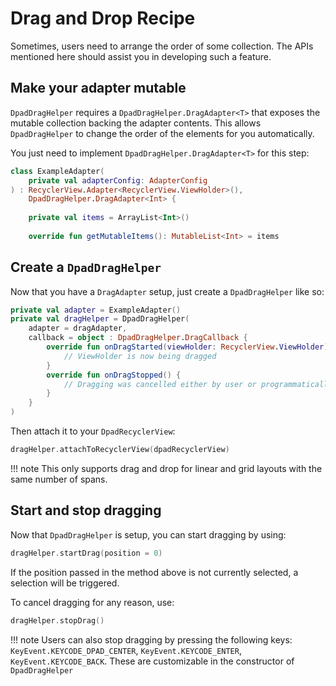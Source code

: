 # Drag and Drop Recipe

Sometimes, users need to arrange the order of some collection. 
The APIs mentioned here should assist you in developing such a feature.

## Make your adapter mutable

`DpadDragHelper` requires a `DpadDragHelper.DragAdapter<T>` that exposes the mutable collection backing the adapter contents.
This allows `DpadDragHelper` to change the order of the elements for you automatically.

You just need to implement `DpadDragHelper.DragAdapter<T>` for this step:


```kotlin  linenums="1" hl_lines="8"
class ExampleAdapter(
    private val adapterConfig: AdapterConfig
) : RecyclerView.Adapter<RecyclerView.ViewHolder>(), 
    DpadDragHelper.DragAdapter<Int> {
    
    private val items = ArrayList<Int>()
    
    override fun getMutableItems(): MutableList<Int> = items

```

## Create a `DpadDragHelper`

Now that you have a `DragAdapter` setup, just create a `DpadDragHelper` like so:

```kotlin linenums="1"
private val adapter = ExampleAdapter()
private val dragHelper = DpadDragHelper(
    adapter = dragAdapter,
    callback = object : DpadDragHelper.DragCallback {
        override fun onDragStarted(viewHolder: RecyclerView.ViewHolder) {
            // ViewHolder is now being dragged
        }
        override fun onDragStopped() {
            // Dragging was cancelled either by user or programmatically
        }
    }
)

```

Then attach it to your `DpadRecyclerView`:

```kotlin
dragHelper.attachToRecyclerView(dpadRecyclerView)
``` 

!!! note
    This only supports drag and drop for linear and grid layouts with the same number of spans.


## Start and stop dragging

Now that `DpadDragHelper` is setup, you can start dragging by using:

```kotlin
dragHelper.startDrag(position = 0)
```

If the position passed in the method above is not currently selected, a selection will be triggered.

To cancel dragging for any reason, use:

```kotlin
dragHelper.stopDrag()
```

!!! note
    Users can also stop dragging by pressing the following keys: `KeyEvent.KEYCODE_DPAD_CENTER`,
    `KeyEvent.KEYCODE_ENTER`, `KeyEvent.KEYCODE_BACK`. These are customizable in the constructor of `DpadDragHelper`
